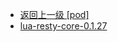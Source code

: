 - [返回上一级 [pod]](page/服务部署/Nginx/模板/nginx-1.24.0/Openresty/openresty-1.21.4.3-win64/pod/)
- [lua-resty-core-0.1.27](page/服务部署/Nginx/模板/nginx-1.24.0/Openresty/openresty-1.21.4.3-win64/pod/lua-resty-core-0.1.27/)
